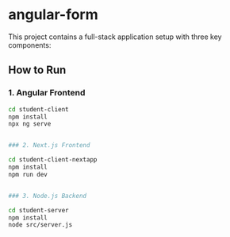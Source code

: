 # angular-form

This project contains a full-stack application setup with three key components:


##  How to Run
### 1. Angular Frontend

```bash
cd student-client
npm install
npx ng serve


### 2. Next.js Frontend

cd student-client-nextapp
npm install
npm run dev


### 3. Node.js Backend

cd student-server
npm install
node src/server.js
